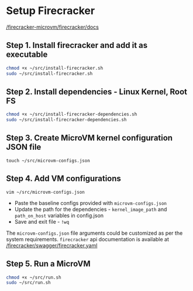 # Setup Firecracker #

[/firecracker-microvm/firecracker/docs](https://github.com/firecracker-microvm/firecracker/tree/main/docs)

## Step 1. Install firecracker and add it as executable ##

```bash
chmod +x ~/src/install-firecracker.sh
sudo ~/src/install-firecracker.sh
```

## Step 2. Install dependencies - Linux Kernel, Root FS ##

```bash
chmod +x ~/src/install-firecracker-dependencies.sh
sudo ~/src/install-firecracker-dependencies.sh
```

## Step 3. Create MicroVM kernel configuration JSON file ##

`touch ~/src/microvm-configs.json`

## Step 4. Add VM configurations ##

`vim ~/src/microvm-configs.json`

- Paste the baseline configs provided with `microvm-configs.json`
- Update the path for the dependencies - `kernel_image_path` and `path_on_host` variables in config.json
- Save and exit file - `!wq`

The `microvm-configs.json` file arguments could be customized as per the system requirements. `firecracker` api documentation is available at [/firecracker/swagger/firecracker.yaml](https://github.com/firecracker-microvm/firecracker/blob/main/src/firecracker/swagger/firecracker.yaml)

## Step 5. Run a MicroVM ##

```bash
chmod +x ~/src/run.sh
sudo ~/src/run.sh
```
